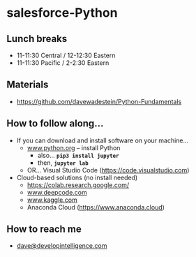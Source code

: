 # salesforce-Python

## Lunch breaks
* 11-11:30 Central / 12-12:30 Eastern
* 11-11:30 Pacific / 2-2:30 Eastern

## Materials
* https://github.com/davewadestein/Python-Fundamentals

## How to follow along...
* If you can download and install software on your machine...
  * www.python.org – install Python
    * also... __`pip3 install jupyter`__
    * then, __`jupyter lab`__
  * OR... Visual Studio Code (https://code.visualstudio.com)
* Cloud-based solutions (no install needed)
  * https://colab.research.google.com/
  * www.deepcode.com
  * www.kaggle.com
  * Anaconda Cloud (https://www.anaconda.cloud)


## How to reach me
* dave@developintelligence.com
